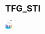 # TFG_STI

<img height="30" src="https://raw.githubusercontent.com/anoya97/anoya97/master/Img/TFG.png">
